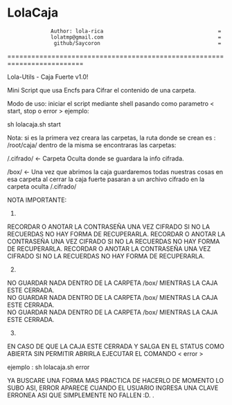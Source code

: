  LolaCaja
=========================================================================
                  Author: lola-rica                                     =
                  lolatmp@gmail.com                                     =
                   github/Saycoron                                      =
=========================================================================

Lola-Utils - Caja Fuerte v1.0!

Mini Script que usa Encfs para Cifrar el contenido de una carpeta.
	
Modo de uso: iniciar el script mediante shell pasando como parametro < start, stop o error >
ejemplo: 

sh lolacaja.sh start

Nota: si es la primera vez creara las carpetas, la ruta donde se crean es : /root/caja/
dentro de la misma se encontraras las carpetas:

/.cifrado/  <- Carpeta Oculta donde se guardara la info cifrada.

/box/ 	<- Una vez que abrimos la caja guardaremos todas nuestras cosas en esa carpeta
	al cerrar la caja fuerte pasaran a un archivo cifrado en la carpeta oculta /.cifrado/

NOTA IMPORTANTE: 

1)
RECORDAR O ANOTAR LA CONTRASEÑA UNA VEZ CIFRADO SI NO LA RECUERDAS NO HAY FORMA DE RECUPERARLA.	
RECORDAR O ANOTAR LA CONTRASEÑA UNA VEZ CIFRADO SI NO LA RECUERDAS NO HAY FORMA DE RECUPERARLA.
RECORDAR O ANOTAR LA CONTRASEÑA UNA VEZ CIFRADO SI NO LA RECUERDAS NO HAY FORMA DE RECUPERARLA.	

2)
NO GUARDAR NADA DENTRO DE LA CARPETA /box/ MIENTRAS LA CAJA ESTE CERRADA.	      
NO GUARDAR NADA DENTRO DE LA CARPETA /box/ MIENTRAS LA CAJA ESTE CERRADA.	      
NO GUARDAR NADA DENTRO DE LA CARPETA /box/ MIENTRAS LA CAJA ESTE CERRADA.	      

3)
EN CASO DE QUE LA CAJA ESTE CERRADA Y SALGA EN EL STATUS COMO ABIERTA SIN PERMITIR ABRIRLA EJECUTAR 
EL COMANDO < error > 

ejemplo : sh lolacaja.sh error

YA BUSCARE UNA FORMA MAS PRACTICA DE HACERLO DE MOMENTO LO SUBO ASI, ERROR APARECE CUANDO EL 
USUARIO INGRESA UNA CLAVE ERRONEA ASI QUE SIMPLEMENTE NO FALLEN :D. .
